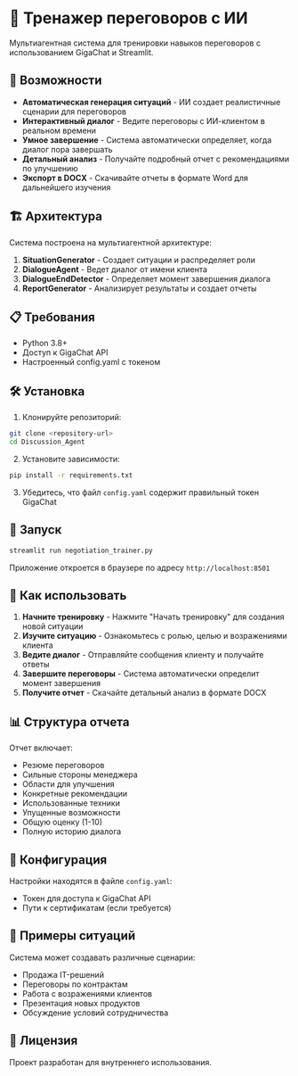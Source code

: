 # 💼 Тренажер переговоров с ИИ

Мультиагентная система для тренировки навыков переговоров с использованием GigaChat и Streamlit.

## 🚀 Возможности

- **Автоматическая генерация ситуаций** - ИИ создает реалистичные сценарии для переговоров
- **Интерактивный диалог** - Ведите переговоры с ИИ-клиентом в реальном времени
- **Умное завершение** - Система автоматически определяет, когда диалог пора завершать
- **Детальный анализ** - Получайте подробный отчет с рекомендациями по улучшению
- **Экспорт в DOCX** - Скачивайте отчеты в формате Word для дальнейшего изучения

## 🏗️ Архитектура

Система построена на мультиагентной архитектуре:

1. **SituationGenerator** - Создает ситуации и распределяет роли
2. **DialogueAgent** - Ведет диалог от имени клиента
3. **DialogueEndDetector** - Определяет момент завершения диалога
4. **ReportGenerator** - Анализирует результаты и создает отчеты

## 📋 Требования

- Python 3.8+
- Доступ к GigaChat API
- Настроенный config.yaml с токеном

## 🛠️ Установка

1. Клонируйте репозиторий:
```bash
git clone <repository-url>
cd Discussion_Agent
```

2. Установите зависимости:
```bash
pip install -r requirements.txt
```

3. Убедитесь, что файл `config.yaml` содержит правильный токен GigaChat

## 🚀 Запуск

```bash
streamlit run negotiation_trainer.py
```

Приложение откроется в браузере по адресу `http://localhost:8501`

## 📖 Как использовать

1. **Начните тренировку** - Нажмите "Начать тренировку" для создания новой ситуации
2. **Изучите ситуацию** - Ознакомьтесь с ролью, целью и возражениями клиента
3. **Ведите диалог** - Отправляйте сообщения клиенту и получайте ответы
4. **Завершите переговоры** - Система автоматически определит момент завершения
5. **Получите отчет** - Скачайте детальный анализ в формате DOCX

## 📊 Структура отчета

Отчет включает:
- Резюме переговоров
- Сильные стороны менеджера
- Области для улучшения
- Конкретные рекомендации
- Использованные техники
- Упущенные возможности
- Общую оценку (1-10)
- Полную историю диалога

## 🔧 Конфигурация

Настройки находятся в файле `config.yaml`:
- Токен для доступа к GigaChat API
- Пути к сертификатам (если требуется)

## 🎯 Примеры ситуаций

Система может создавать различные сценарии:
- Продажа IT-решений
- Переговоры по контрактам
- Работа с возражениями клиентов
- Презентация новых продуктов
- Обсуждение условий сотрудничества


## 📝 Лицензия

Проект разработан для внутреннего использования. 